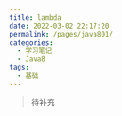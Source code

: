 ```yaml
---
title: lambda
date: 2022-03-02 22:17:20
permalink: /pages/java801/
categories:
  - 学习笔记
  - Java8
tags:
  - 基础
---
```

> 待补充

